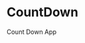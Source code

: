 # CountDown
 Count Down App
     
          
                                                      
                                                                
                                                      
                                        
                                    
               
        
         
   
 
